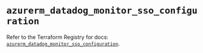 # `azurerm_datadog_monitor_sso_configuration`

Refer to the Terraform Registry for docs: [`azurerm_datadog_monitor_sso_configuration`](https://registry.terraform.io/providers/hashicorp/azurerm/3.90.0/docs/resources/datadog_monitor_sso_configuration).
